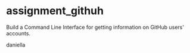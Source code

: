 # assignment_githuh
Build a Command Line Interface for getting information on GitHub users' accounts.

daniella
